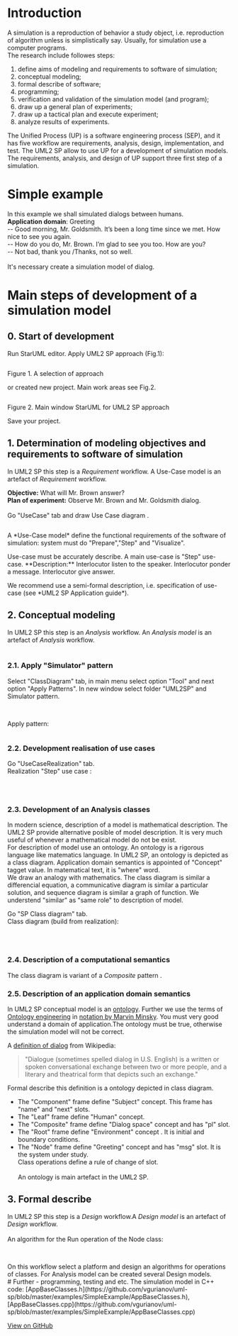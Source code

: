 # Introduction
A simulation is a reproduction of behavior a study object, i.e. reproduction of algorithm unless is simplistically say. 
Usually, for simulation use a computer programs.  
The research include followes steps:
1. define aims of modeling and requirements to software of simulation;
2. conceptual modeling;
3. formal describe of software;
4. programming;
5. verification and validation of the simulation model (and program);
6. draw up a general plan of experiments;
7. draw up a tactical plan and execute experiment;
8. analyze results of experiments.

The Unified Process (UP) is a software engineering process (SEP), and it has five workflow are requirements, analysis, design, implementation, and test. The UML2 SP allow to use UP for a development of simulation models. The  requirements, analysis, and design of UP support three first step of a simulation.

# Simple example
In this example we shall simulated dialogs between humans.<br/>
**Application domain**: Greeting <br/>
-- Good morning, Mr. Goldsmith. It’s been a long time since we met. How nice to see you again.<br/>
-- How do you do, Mr. Brown. I’m glad to see you too. How are you?<br/>
-- Not bad, thank you /Thanks, not so well.<br/><br/>
It's necessary create a simulation model of dialog.

# Main steps of development of a simulation model
## 0. Start of development
Run StarUML editor. Apply UML2 SP approach (Fig.1):
<p><img src="images/Start_1.png" alt="" /></p>
Figure 1. A selection of approach<br/>

or created new project. Main work areas see Fig.2.
<p><img src="images/Start_2.png" alt="" /></p>
Figure 2. Main window StarUML for UML2 SP approach

Save your project.
## 1. Determination of modeling objectives and requirements to software of simulation
In UML2 SP this step is a *Requirement* workflow. A Use-Case model is an artefact of *Requirement* workflow.

**Objective:** What will Mr. Brown answer?<br/>
**Plan of experiment:** Observe Mr. Brown and Mr. Goldsmith dialog.<br/><br/>
Go "UseCase" tab and draw Use Case diagram .<br>
<p><img src="UseCase.png" alt="" /></p>
A *Use-Case model* define the functional requirements of the software of simulation: system must do "Prepare","Step" and "Visualize".</p>
Use-case must be accurately describe. A main use-case is "Step" use-case. 
**Description:** Interlocutor listen to the speaker. Interlocutor ponder a message. Interlocutor give answer.</p>
We recommend use a semi-formal description, i.e. specification of use-case (see *UML2 SP Application guide*).

## 2. Conceptual modeling
In UML2 SP this step is an *Analysis* workflow. An *Analysis model* is an artefact of *Analysis* workflow.<br/><br/>

### 2.1. Apply "Simulator" pattern
Select "ClassDiagram" tab, in main menu select option  "Tool" and next option "Apply Patterns". In new window select folder "UML2SP" and Simulator pattern.<br/>
<p><img src="images/SimulatorPattern_1.png" alt="" /></p><br/>
Apply pattern:
<p><img src="images/SimulatorPattern_2.png" alt="" /></p>

### 2.2. Development realisation of use cases 
Go "UseCaseRealization" tab.<br>
Realization "Step" use case :
<p><img src="UseCaseRealization.png" alt="" /></p> <br>

### 2.3. Development of an Analysis classes
In modern science, description of a model is mathematical description. The UML2 SP provide alternative posible of model description. It is very much useful of whenever a mathematical model do not be exist.<br/>
For description of model use an ontology. An ontology is a rigorous language like matematics language. In UML2 SP, an ontology is depicted as a class diagram. Application domain semantics is appointed of  "Concept" tagget value. In matematical text, it is "where" word.<br/>
We draw an analogy with mathematics. The class diagram is similar a differencial equation, a communicative  diagram is similar a particular solution, and sequence diagram is similar a graph of function. We understend "similar" as "same role" to description of model.

Go "SP Class diagram" tab.<br>
Class diagram (build from realization):
<p><img src="SP%20ClassDiagram.png" alt="" /></p> <br>

### 2.4. Description of a computational semantics<br> 
The class diagram is variant of a *Composite* pattern .<br>

### 2.5. Description of an application domain semantics

In UML2 SP conceptual model is an [ontology](https://en.wikipedia.org/wiki/Ontology_(information_science)).  Further we use the terms of [Ontology engineering](https://en.wikipedia.org/wiki/Ontology_engineering) in [notation by Marvin Minsky](https://en.wikipedia.org/wiki/Frame_(artificial_intelligence)). You must very good understand  a domain of application.The ontology must be true, otherwise the simulation model will not be correct.<br>

A [definition of dialog](https://en.wikipedia.org/wiki/Dialogue) from Wikipedia:
> "Dialogue (sometimes spelled dialog in U.S. English) is a written or spoken conversational exchange between two or more 
> people, and a literary and theatrical form that depicts such an exchange."<br>

Formal describe this definition is a ontology depicted in class diagram.<br> 
- The "Component" frame define "Subject" concept. This frame has "name" and "next" slots.<br>
- The "Leaf" frame  define "Human" concept.<br>
- The "Composite" frame define "Dialog space" concept and has "pl" slot.<br>
- The "Root" frame define "Environment" concept . It is initial and boundary conditions.<br>
- The "Node" frame define "Greeting" concept and has "msg" slot. It is the system under study.<br>
Class operations define a rule of change of slot.<br><br>
An ontology is main artefact in the UML2 SP.


## 3. Formal describe
In UML2 SP this step is a *Design* workflow.A *Design model* is an artefact of *Design* workflow.<br><br/>
An algorithm for the Run operation of the Node class:<br>
<p><img src="ActivityDiagram1.png" alt="" /></p> <br>
On this workflow select a platform and design an algorithms for operations of classes. For Analysis model can be created several Design models.<br>
# Further - programming, testing and etc.
The simulation model in C++ code: [AppBaseClasses.h](https://github.com/vgurianov/uml-sp/blob/master/examples/SimpleExample/AppBaseClasses.h), [AppBaseClasses.cpp](https://github.com/vgurianov/uml-sp/blob/master/examples/SimpleExample/AppBaseClasses.cpp)<br>

[View on GitHub](https://github.com/vgurianov/uml-sp/tree/master/examples/SimpleExample) 

